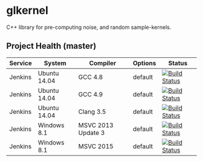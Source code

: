 # glkernel
C++ library for pre-computing noise, and random sample-kernels.

## Project Health (master)

| Service | System | Compiler | Options | Status |
| ------- | ------ | -------- | ------- | ------ |
| Jenkins | Ubuntu 14.04 | GCC 4.8 | default | [![Build Status](http://jenkins.hpi3d.de/buildStatus/icon?job=glkernel-linux-gcc4.8&style=plastic)](http://jenkins.hpi3d.de/job/glkernel-linux-gcc4.8)|
| Jenkins | Ubuntu 14.04 | GCC 4.9 | default | [![Build Status](http://jenkins.hpi3d.de/buildStatus/icon?job=glkernel-linux-gcc4.9&style=plastic)](http://jenkins.hpi3d.de/job/glkernel-linux-gcc4.9)|
| Jenkins | Ubuntu 14.04 | Clang 3.5 | default | [![Build Status](http://jenkins.hpi3d.de/buildStatus/icon?job=glkernel-linux-clang3.5&style=plastic)](http://jenkins.hpi3d.de/job/glkernel-linux-clang3.5) |
| Jenkins | Windows 8.1 | MSVC 2013 Update 3 | default | [![Build Status](http://jenkins.hpi3d.de/buildStatus/icon?job=glkernel-windows-msvc2013&style=plastic)](http://jenkins.hpi3d.de/job/glkernel-windows-msvc2013) |
| Jenkins | Windows 8.1 | MSVC 2015 | default | [![Build Status](http://jenkins.hpi3d.de/buildStatus/icon?job=glkernel-windows-msvc2015&style=plastic)](http://jenkins.hpi3d.de/job/glkernel-windows-msvc2015) |
